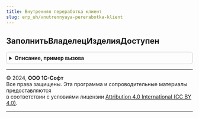 ```yaml
---
title: Внутренняя переработка клиент
slug: erp_uh/vnutrennyaya-pererabotka-klient
---
```



## ЗаполнитьВладелецИзделияДоступен
<details style="margin: 1em 0; padding: 0.5em; border: 1px solid #ccc; border-radius: 6px;">

<summary style="font-weight: bold; cursor: pointer;">Описание, пример вызова</summary>

```bsl

// Заполняет служебный реквизит "ВладелецИзделияДоступен" в строке по данным указанного назначение
//
// Параметры:
//  ТекущиеДанные		 - Структура - данные обрабатываемой строки.
//  СтруктураДействий	 - Структура - описывает действия, где Ключ - наименование действия,
//  														   Значение - Структура - параметры действия.
//  КэшированныеЗначения - Структура - сохраненные значения параметров, используемых при обработке.
//
Процедура ЗаполнитьВладелецИзделияДоступен(ТекущиеДанные, СтруктураДействий, КэшированныеЗначения) Экспорт
```

Пример вызова
```bsl
ВнутренняяПереработкаКлиент.ЗаполнитьВладелецИзделияДоступен(ТекущиеДанные, СтруктураДействий, КэшированныеЗначения) 
```
</details>

---

© 2024, **ООО 1С-Софт**  
Все права защищены. Эта программа и сопроводительные материалы предоставляются  
в соответствии с условиями лицензии [Attribution 4.0 International (CC BY 4.0)](https://creativecommons.org/licenses/by/4.0/legalcode).

---
